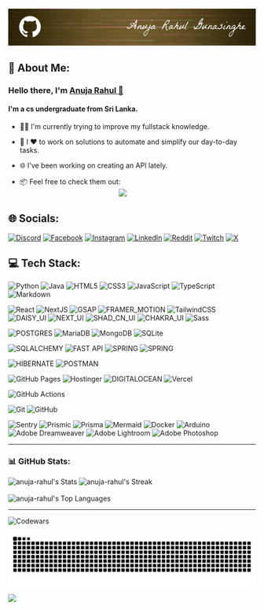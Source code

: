 
[![Portfolio](banner-theme-primary.png)](https://anujarahul.vercel.app)
## 💫 About Me:
### Hello there, I'm [Anuja Rahul 🔗](https://anujarahul.vercel.app)
####  I'm a cs undergraduate from Sri Lanka. 

- 👨‍💻  I'm currently trying to improve my fullstack knowledge.

- 🚀  I ❤ to work on solutions to automate and simplify our day-to-day tasks.  

- 🌐  I've been working on creating an API lately.  

- 📦  Feel free to check them out:  
&nbsp;&nbsp;&nbsp;&nbsp;&nbsp;&nbsp;&nbsp;&nbsp;&nbsp;&nbsp;&nbsp;&nbsp;&nbsp;&nbsp;&nbsp;&nbsp;&nbsp;&nbsp;&nbsp;
&nbsp;&nbsp;&nbsp;&nbsp;&nbsp;&nbsp;&nbsp;&nbsp;&nbsp;&nbsp;&nbsp;&nbsp;&nbsp;&nbsp;&nbsp;&nbsp;&nbsp;&nbsp;&nbsp;
&nbsp;&nbsp;&nbsp;&nbsp;&nbsp;&nbsp;&nbsp;&nbsp;&nbsp;&nbsp;&nbsp;<a href="https://github.com/anuja-rahul?tab=repositories">![](https://img.shields.io/badge/Repositories-000033?style=for-the-badge&logo=github)</a>





## 🌐 Socials:
[![Discord](https://img.shields.io/badge/Discord-000?logo=discord)](https://discord.gg/https://discord.com/invite/hkeRphFm) 
[![Facebook](https://img.shields.io/badge/Facebook-000?logo=Facebook&logoColor=316ff6)](https://facebook.com/anuja.gunasinghe?sfnsn=wa&mibextid=RUbZ1f) 
[![Instagram](https://img.shields.io/badge/Instagram-000?logo=Instagram)](https://instagram.com/anuja__rahul) 
[![LinkedIn](https://img.shields.io/badge/LinkedIn-000?logo=linkedin)](https://linkedin.com/in/anuja-rahul-gunasinghe-83b589266/) 
[![Reddit](https://img.shields.io/badge/Reddit-000?logo=Reddit)](https://reddit.com/user/ARG0712) 
[![Twitch](https://img.shields.io/badge/Twitch-000?logo=Twitch)](https://twitch.tv/madrush07) 
[![X](https://img.shields.io/badge/X-000?logo=X)](https://x.com/Anuja_Rahul07) 



## 💻 Tech Stack:

![Python](https://img.shields.io/badge/python-000?style=for-the-badge&logo=python) 
![Java](https://img.shields.io/badge/java-000?style=for-the-badge&logo=openjdk&logoColor=f89820) 
![HTML5](https://img.shields.io/badge/html5-000?style=for-the-badge&logo=html5) 
![CSS3](https://img.shields.io/badge/css3-000?style=for-the-badge&logo=css3&logoColor=264de4) 
![JavaScript](https://img.shields.io/badge/javascript-000?style=for-the-badge&logo=javascript)
![TypeScript](https://img.shields.io/badge/typescript-000?style=for-the-badge&logo=typescript)
![Markdown](https://img.shields.io/badge/-Markdown-000?style=for-the-badge&logo=markdown&logoColor=CCCCCC)

![React](https://img.shields.io/badge/-react-000?style=for-the-badge&logo=react)
![NextJS](https://img.shields.io/badge/-next.js-000?style=for-the-badge&logo=next.js)
![GSAP](https://img.shields.io/badge/-gsap-000?style=for-the-badge&logo=greensock&logoColor=33FF33)
![FRAMER_MOTION](https://img.shields.io/badge/-framer_motion-000?style=for-the-badge&logo=framer)
![TailwindCSS](https://img.shields.io/badge/-tailwindcss-000?style=for-the-badge&logo=tailwindcss)
![DAISY_UI](https://img.shields.io/badge/-daisy_ui-000?style=for-the-badge&logo=daisyui)
![NEXT_UI](https://img.shields.io/badge/-next_ui-000?style=for-the-badge&logo=nextui)
![SHAD_CN_UI](https://img.shields.io/badge/-shadCN_ui-000?style=for-the-badge&logo=shadcnui)
![CHAKRA_UI](https://img.shields.io/badge/-chakra_ui-000?style=for-the-badge&logo=chakraui)
![Sass](https://img.shields.io/badge/-Sass-000?style=for-the-badge&logo=sass)

![POSTGRES](https://img.shields.io/badge/-postgresql-000?style=for-the-badge&logo=postgresql)
![MariaDB](https://img.shields.io/badge/MariaDB-000?style=for-the-badge&logo=mariadb&logoColor=0079BF) 
![MongoDB](https://img.shields.io/badge/MongoDB-000?style=for-the-badge&logo=mongodb)
![SQLite](https://img.shields.io/badge/sqlite-000?style=for-the-badge&logo=sqlite&logoColor=00A6ED)

![SQLALCHEMY](https://img.shields.io/badge/-sqlalchemy-000?style=for-the-badge&logo=sqlalchemy)
![FAST API](https://img.shields.io/badge/-fast_api-000?style=for-the-badge&logo=fastapi)
![SPRING](https://img.shields.io/badge/-spring-000?style=for-the-badge&logo=spring)
![SPRING](https://img.shields.io/badge/-spring_security-000?style=for-the-badge&logo=springsecurity)

![HIBERNATE](https://img.shields.io/badge/-hibernate-000?style=for-the-badge&logo=hibernate)
![POSTMAN](https://img.shields.io/badge/-postman-000?style=for-the-badge&logo=postman)

[//]: # (![JWT]&#40;https://img.shields.io/badge/-JWT-000?style=for-the-badge&logo=json-web-tokens&#41;)

[//]: # (![PYDANTIC]&#40;https://img.shields.io/badge/-pydantic-000?style=for-the-badge&logo=pydantic&#41;)

![GitHub Pages](https://img.shields.io/badge/-GitHub%20Pages-000?style=for-the-badge&logo=github)
![Hostinger](https://img.shields.io/badge/-Hostinger-000?style=for-the-badge&logo=hostinger&logoColor=008B5E)
![DIGITALOCEAN](https://img.shields.io/badge/-digital_ocean-000?style=for-the-badge&logo=digitalocean)
![Vercel](https://img.shields.io/badge/-Vercel-000?style=for-the-badge&logo=vercel&logoColor=000080)

![GitHub Actions](https://img.shields.io/badge/-github%20actions-000?style=for-the-badge&logo=githubactions)

![Git](https://img.shields.io/badge/-Git-000?style=for-the-badge&logo=git)
![GitHub](https://img.shields.io/badge/-GitHub-000?style=for-the-badge&logo=github)

![Sentry](https://img.shields.io/badge/-Sentry-000?style=for-the-badge&logo=sentry&logoColor=1A86FD)
![Prismic](https://img.shields.io/badge/prismic-000?style=for-the-badge&logo=prismic)
![Prisma](https://img.shields.io/badge/prisma-000?style=for-the-badge&logo=prisma)
![Mermaid](https://img.shields.io/badge/Mermaid-000?style=for-the-badge&logo=mermaid)
![Docker](https://img.shields.io/badge/docker-000?style=for-the-badge&logo=docker)
![Arduino](https://img.shields.io/badge/-Arduino-000?style=for-the-badge&logo=Arduino&logoColor=00979D) 
![Adobe Dreamweaver](https://img.shields.io/badge/Adobe%20Dreamweaver-000?style=for-the-badge&logo=Adobe%20Dreamweaver)
![Adobe Lightroom](https://img.shields.io/badge/Adobe%20Lightroom-000?style=for-the-badge&logo=Adobe%20Lightroom)
![Adobe Photoshop](https://img.shields.io/badge/adobe%20photoshop-000?style=for-the-badge&logo=adobe%20photoshop)


---

### 📊 GitHub Stats:
![anuja-rahul's Stats](https://github-readme-stats-seven-alpha-97.vercel.app/api?username=anuja-rahul&theme=nightowl&show_icons=true&hide_border=true&count_private=true&rank_icon=github&include_all_commits=false)
![anuja-rahul's Streak](https://github-readme-streak-stats.herokuapp.com/?user=anuja-rahul&theme=nightowl&hide_border=true)
<br/><br/>
![anuja-rahul's Top Languages](https://github-readme-stats-seven-alpha-97.vercel.app/api/top-langs/?username=anuja-rahul&theme=nightowl&show_icons=true&hide_border=true&layout=compact&langs_count=8)

<!--
### 🏆 GitHub Trophies:
![](https://github-profile-trophy.vercel.app/?username=anuja-rahul&theme=tokyonight&no-frame=false&no-bg=true&margin-w=4&row=2&column=4)
-->

---

![Codewars](https://www.codewars.com/users/anuja-rahul/badges/small)


<p>
<img src="https://github.com/anuja-rahul/anuja-rahul/blob/output/github-contribution-grid-snake-dark.svg" 
alt="snake animation svg">
</p>

[![](https://visitcount.itsvg.in/api?id=anuja-rahul&icon=0&color=0)](https://visitcount.itsvg.in)


